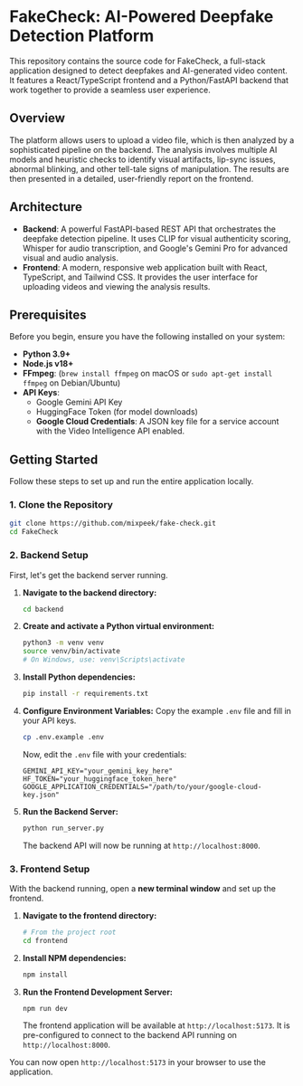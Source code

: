 # FakeCheck: AI-Powered Deepfake Detection Platform

This repository contains the source code for FakeCheck, a full-stack application designed to detect deepfakes and AI-generated video content. It features a React/TypeScript frontend and a Python/FastAPI backend that work together to provide a seamless user experience.

## Overview

The platform allows users to upload a video file, which is then analyzed by a sophisticated pipeline on the backend. The analysis involves multiple AI models and heuristic checks to identify visual artifacts, lip-sync issues, abnormal blinking, and other tell-tale signs of manipulation. The results are then presented in a detailed, user-friendly report on the frontend.

## Architecture

*   **Backend**: A powerful FastAPI-based REST API that orchestrates the deepfake detection pipeline. It uses CLIP for visual authenticity scoring, Whisper for audio transcription, and Google's Gemini Pro for advanced visual and audio analysis.
*   **Frontend**: A modern, responsive web application built with React, TypeScript, and Tailwind CSS. It provides the user interface for uploading videos and viewing the analysis results.

## Prerequisites

Before you begin, ensure you have the following installed on your system:

*   **Python 3.9+**
*   **Node.js v18+**
*   **FFmpeg**: (`brew install ffmpeg` on macOS or `sudo apt-get install ffmpeg` on Debian/Ubuntu)
*   **API Keys**:
    *   Google Gemini API Key
    *   HuggingFace Token (for model downloads)
    *   **Google Cloud Credentials**: A JSON key file for a service account with the Video Intelligence API enabled.

## Getting Started

Follow these steps to set up and run the entire application locally.

### 1. Clone the Repository

```bash
git clone https://github.com/mixpeek/fake-check.git
cd FakeCheck
```

### 2. Backend Setup

First, let's get the backend server running.

1.  **Navigate to the backend directory:**
    ```bash
    cd backend
    ```

2.  **Create and activate a Python virtual environment:**
    ```bash
    python3 -m venv venv
    source venv/bin/activate
    # On Windows, use: venv\Scripts\activate
    ```

3.  **Install Python dependencies:**
    ```bash
    pip install -r requirements.txt
    ```

4.  **Configure Environment Variables:**
    Copy the example `.env` file and fill in your API keys.
    ```bash
    cp .env.example .env
    ```
    Now, edit the `.env` file with your credentials:
    ```dotenv
    GEMINI_API_KEY="your_gemini_key_here"
    HF_TOKEN="your_huggingface_token_here"
    GOOGLE_APPLICATION_CREDENTIALS="/path/to/your/google-cloud-key.json"
    ```

5.  **Run the Backend Server:**
    ```bash
    python run_server.py
    ```
    The backend API will now be running at `http://localhost:8000`.

### 3. Frontend Setup

With the backend running, open a **new terminal window** and set up the frontend.

1.  **Navigate to the frontend directory:**
    ```bash
    # From the project root
    cd frontend
    ```

2.  **Install NPM dependencies:**
    ```bash
    npm install
    ```

3.  **Run the Frontend Development Server:**
    ```bash
    npm run dev
    ```
    The frontend application will be available at `http://localhost:5173`. It is pre-configured to connect to the backend API running on `http://localhost:8000`.

You can now open `http://localhost:5173` in your browser to use the application.